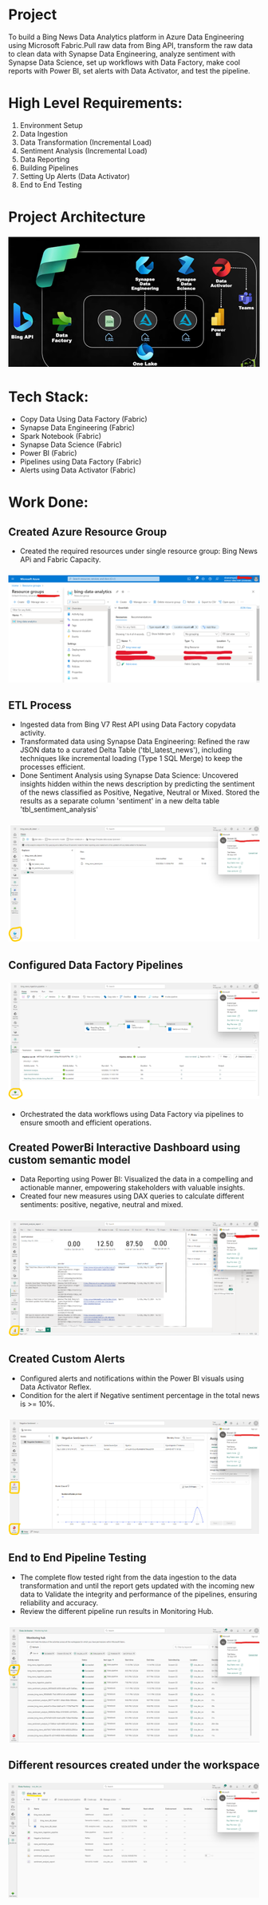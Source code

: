 # Project
To build a Bing News Data Analytics platform in Azure Data Engineering using Microsoft Fabric.Pull raw data from Bing API, transform the raw data to clean data with Synapse Data Engineering, analyze sentiment with Synapse Data Science, set up workflows with Data Factory, make cool reports with Power BI, set alerts with Data Activator, and test the pipeline.

# High Level Requirements:
1. Environment Setup
2. Data Ingestion
3. Data Transformation (Incremental Load)
4. Sentiment Analysis (Incremental Load)
5. Data Reporting
6. Building Pipelines
7. Setting Up Alerts (Data Activator)
8. End to End Testing

# Project Architecture
### ![Architecture](assets/architecture.png)


# Tech Stack:
- Copy Data Using Data Factory (Fabric)
- Synapse Data Engineering (Fabric)
- Spark Notebook (Fabric)
- Synapse Data Science (Fabric)
- Power BI (Fabric)
- Pipelines using Data Factory (Fabric)
- Alerts using Data Activator (Fabric)

# Work Done:
## Created Azure Resource Group
- Created the required resources under single resource group: Bing News APi and Fabric Capacity.
### ![resourcegroup](assets/resource_group.png)


## ETL Process
- Ingested data from Bing V7 Rest API using Data Factory copydata activity.
- Transformated data using Synapse Data Engineering: Refined the raw JSON data to a curated Delta Table ('tbl_latest_news'), including techniques like incremental loading (Type 1 SQL Merge) to keep the processes efficient.
- Done Sentiment Analysis using Synapse Data Science: Uncovered insights hidden within the news description by predicting the sentiment of the news classified as Positive, Negative, Neutral or Mixed. Stored the results as a separate column 'sentiment' in a new delta table 'tbl_sentiment_analysis'
### ![dataengineering](assets/dataengineering.png)


## Configured Data Factory Pipelines
### ![datafactory](assets/datafactory.png)


- Orchestrated the data workflows using Data Factory via pipelines to ensure smooth and efficient operations.

## Created PowerBi Interactive Dashboard using custom semantic model
- Data Reporting using Power BI: Visualized the data in a compelling and actionable manner, empowering stakeholders with valuable insights.
- Created four new measures using DAX queries to calculate different sentiments: positive, negative, neutral and mixed.
### ![powerbi](assets/powerbi.png)


## Created Custom Alerts
- Configured alerts and notifications within the Power BI visuals using Data Activator Reflex.
- Condition for the alert if Negative sentiment percentage in the total news is >= 10%.

### ![dataactivator](assets/dataactivator.png)

## End to End Pipeline Testing
- The complete flow tested right from the data ingestion to the data transformation and until the report gets updated with the incoming new data to Validate the integrity and performance of the pipelines, ensuring reliability and accuracy.
- Review the different pipeline run results in Monitoring Hub.
### ![monitoring_hub](assets/monitoring_hub.png)


## Different resources created under the workspace
### ![workspace](assets/workspace.png)
    
